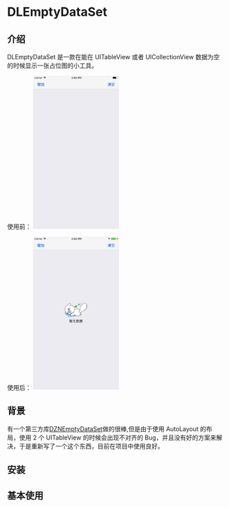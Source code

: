 # DLEmptyDataSet 
## 介绍
DLEmptyDataSet 是一款在能在 UITableView 或者 UICollectionView  数据为空的时候显示一张占位图的小工具。

使用前：
<img src="pic0.png" style="width:200px;">

使用后：
<img src="pic1.png" style="width:200px;">

## 背景
有一个第三方库[DZNEmptyDataSet](https://github.com/dzenbot/DZNEmptyDataSet)做的很棒,但是由于使用 AutoLayout 的布局，使用 2 个 UITableView 的时候会出现不对齐的 Bug，并且没有好的方案来解决，于是重新写了一个这个东西，目前在项目中使用良好。

## 安装

## 基本使用











